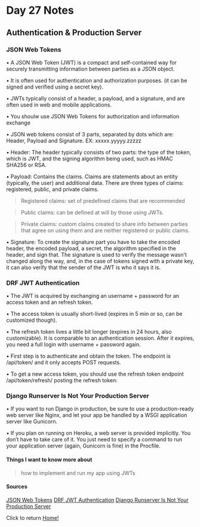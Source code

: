 # Day 27 Notes

## Authentication & Production Server

### JSON Web Tokens

• A JSON Web Token (JWT) is a compact and self-contained way for securely transmitting information between parties as a JSON object.

• It is often used for authentication and authorization purposes. (it can be signed and verified using a secret key).

• JWTs typically consist of a header, a payload, and a signature, and are often used in web and mobile applications.

• You shoulw use JSON Web Tokens for authorization and information exchange

• JSON web tokens consist of 3 parts, separated by dots which are: Header, Payload and Signature. EX: xxxxx.yyyyy.zzzzz

• Header: The header typically consists of two parts: the type of the token, which is JWT, and the signing algorithm being used, such as HMAC SHA256 or RSA.

• Payload: Contains the claims. Claims are statements about an entity (typically, the user) and additional data. There are three types of claims: registered, public, and private claims.

  > Registered claims: set of predefined claims that are recommended

  > Public claims: can be defined at will by those using JWTs.

  > Private claims: custom claims created to share info between parties that agree on using them and are neither registered or public claims.

• Signature: To create the signature part you have to take the encoded header, the encoded payload, a secret, the algorithm specified in the header, and sign that. The signature is used to verify the message wasn't changed along the way, and, in the case of tokens signed with a private key, it can also verify that the sender of the JWT is who it says it is.

### DRF JWT Authentication

• The JWT is acquired by exchanging an username + password for an access token and an refresh token.

• The access token is usually short-lived (expires in 5 min or so, can be customized though).

• The refresh token lives a little bit longer (expires in 24 hours, also customizable). It is comparable to an authentication session. After it expires, you need a full login with username + password again.

• First step is to authenticate and obtain the token. The endpoint is /api/token/ and it only accepts POST requests.

• To get a new access token, you should use the refresh token endpoint /api/token/refresh/ posting the refresh token:

### Django Runserver Is Not Your Production Server

• If you want to run Django in production, be sure to use a production-ready web server like Nginx, and let your app be handled by a WSGI application server like Gunicorn.

• If you plan on running on Heroku, a web server is provided implicitly. You don’t have to take care of it. You just need to specify a command to run your application server (again, Gunicorn is fine) in the Procfile.

#### Things I want to know more about

> how to implement and run my app using JWTs

#### Sources

[JSON Web Tokens](https://jwt.io/introduction/)
[DRF JWT Authentication](https://simpleisbetterthancomplex.com/tutorial/2018/12/19/how-to-use-jwt-authentication-with-django-rest-framework.html)
[Django Runserver Is Not Your Production Server](https://vsupalov.com/django-runserver-in-production/)

Click to return [Home!](../README.md)
